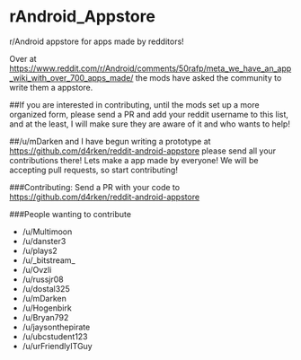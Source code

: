 # rAndroid_Appstore
r/Android appstore for apps made by redditors!

Over at 
https://www.reddit.com/r/Android/comments/50rafp/meta_we_have_an_app_wiki_with_over_700_apps_made/ 
the mods have asked the community to write them a appstore.

##If you are interested in contributing, until the mods set up a more 
organized form, please send a PR and add your reddit username to this 
list, and at the least, I will make sure they are aware of it and who 
wants to help!

##/u/mDarken and I have begun writing a prototype at https://github.com/d4rken/reddit-android-appstore please send all your contributions there! Lets make a app made by everyone! We will be accepting pull requests, so start contributing!

###Contributing:
Send a PR with your code to https://github.com/d4rken/reddit-android-appstore

###People wanting to contribute
* /u/Multimoon
* /u/danster3
* /u/plays2
* /u/\_bitstream\_
* /u/Ovzli
* /u/russjr08
* /u/dostal325
* /u/mDarken
* /u/Hogenbirk
* /u/Bryan792
* /u/jaysonthepirate
* /u/ubcstudent123
* /u/urFriendlyITGuy